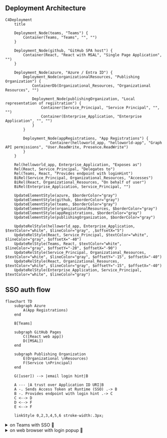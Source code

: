 ## Deployment Architecture 
```mermaid
C4Deployment
    title  
    
    Deployment_Node(teams, "Teams") {
        Container(Teams, "Teams", "", "")
    }

    Deployment_Node(github, "GitHub SPA host") {
        Container(React, "React with MSAL", "Single Page Application", "")
    }

    Deployment_Node(azure, "Azure / Entra ID") {
        Deployment_Node(organizationalResources, "Publishing Organization") {
            ContainerDb(Organizational_Resources, "Organizational Resources", "")
            
            Deployment_Node(publishingOrganization, "Local representation of registration") {
                Container(Service_Principal, "Service Principal", "", "")
                Container(Enterprise_Application, "Enterprise Application", "", "")        
            }
        }

        Deployment_Node(appRegistrations, "App Registrations") {
                    Container(helloworld_app, "helloworld-app", "Graph API permissions", "User.ReadWrite, Presence.ReadWrite")
        }
    }
    
    Rel(helloworld_app, Enterprise_Application, "Exposes as")
    Rel(React, Service_Principal, "Delegates to")
    Rel(Teams, React, "Provides endpoint with loginHint")
    BiRel(Service_Principal, Organizational_Resources, "Accesses")
    BiRel(React, Organizational_Resources, "On behalf of user")
    BiRel(Enterprise_Application, Service_Principal, "")

    UpdateElementStyle(azure, $borderColor="gray")
    UpdateElementStyle(github, $borderColor="gray")
    UpdateElementStyle(teams, $borderColor="gray")
    UpdateElementStyle(organizationalResources, $borderColor="gray")
    UpdateElementStyle(appRegistrations, $borderColor="gray")
    UpdateElementStyle(publishingOrganization, $borderColor="gray")
    
    UpdateRelStyle(helloworld_app, Enterprise_Application, $textColor="white", $lineColor="gray", ,$offsetX="5")
    UpdateRelStyle(React, Service_Principal, $textColor="white", $lineColor="gray", $offsetX="-40")
    UpdateRelStyle(Teams, React, $textColor="white", $lineColor="gray", $offsetY="-20", $offsetX="-90")
    UpdateRelStyle(Service_Principal, Organizational_Resources, $textColor="white", $lineColor="gray", $offsetY="-15", $offsetX="-40")
    UpdateRelStyle(React, Organizational_Resources, $textColor="white", $lineColor="gray", $offsetY="-15", $offsetX="-40")
    UpdateRelStyle(Enterprise_Application, Service_Principal, $textColor="white", $lineColor="gray")
```

## SSO auth flow 

```mermaid
flowchart TD
    subgraph Azure 
        A(App Registrations) 
    end 
    
    B[Teams]
    
    subgraph GitHub Pages
        C([React web app])
        D([MSAL])
    end 

    subgraph Publishing Organization 
        E(Organizational \nResources)
        F(Service \nPrincipal)
    end 

    G([user]) --> |email login hint|B

    A --- |A trust over Application ID URI|B
    A -. Sends Access Token at Runtime (SSO) .-> B
    B -. Provides endpoint with login hint .-> C
    C <--> D
    D <--> F
    E <--> F
    
    linkStyle 0,2,3,4,5,6 stroke-width:.3px;
```

<details>
  <summary>on Teams with SSO 👀</summary>
  <img src="https://github.com/user-attachments/assets/0a4db79b-b849-413f-a625-289d5a947d15"></img>
</details>

<details>
  <summary>on web browser with login popup 👀</summary>
  <img src="https://github.com/user-attachments/assets/9a0ddffe-efc8-4b06-a98d-6918b2798f80"></img>
  <img src="https://github.com/user-attachments/assets/6e051be3-d3bd-4259-8493-e2bdabf28f96"></img>
</details>
